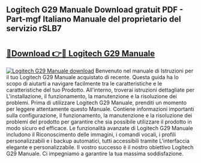 ## Logitech G29 Manuale Download gratuit PDF - Part-mgf Italiano Manuale del proprietario del servizio rSLB7

# <h2><a href="http://dffxna.blite.top/?on=Logitech+G29+Manuale">🔗Download 👉🔴 Logitech G29 Manuale</a></h2>

[![Logitech G29 Manuale download](https://i.imgur.com/lujVjoI.png)](http://dffxna.blite.top/?on=Logitech+G29+Manuale)
Benvenuto nel manuale di Istruzioni per il tuo Logitech G29 Manuale acquistato di recente. Questa guida ha lo scopo di aiutarti a navigare facilmente tra le caratteristiche e le caratteristiche del tuo Prodotto. All'interno, troverai istruzioni dettagliate per L'installazione, il funzionamento, la manutenzione e la risoluzione dei problemi. Prima di utilizzare Logitech G29 Manuale, prenditi un momento per leggere attentamente questo Manuale. Contiene informazioni importanti sulla configurazione, il funzionamento, la manutenzione e la risoluzione dei problemi del prodotto per garantire che sia possibile utilizzare il prodotto in modo sicuro ed efficace. Le funzionalità avanzate di Logitech G29 Manuale includono il Riconoscimento delle immagini, i comandi vocali, i profili personalizzabili e i backup automatici, tutti accessibili tramite L'interfaccia elegante e personalizzabile. Il vostro successo è il nostro obiettivo Logitech G29 Manuale. Ci impegniamo a garantire la tua massima soddisfazione.
